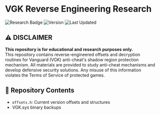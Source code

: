 # VGK Reverse Engineering Research

![Research Badge](https://img.shields.io/badge/Purpose-Research%20Only-red)
![Version](https://img.shields.io/badge/VGK-1.17.4.2-blue)
![Last Updated](https://img.shields.io/badge/11.04.2025-green)

## ⚠️ DISCLAIMER
**This repository is for educational and research purposes only.**  
This repository contains reverse-engineered offsets and decryption routines for Vanguard (VGK) anti-cheat's shadow region protection mechanism.
All materials are provided to study anti-cheat mechanisms and develop defensive security solutions. Any misuse of this information violates the Terms of Service of protected games.


## 📁 Repository Contents
- `offsets.h`: Current version offsets and structures
-  VGK.sys binary backups
 